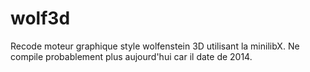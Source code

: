 # wolf3d

Recode moteur graphique style wolfenstein 3D utilisant la minilibX.
Ne compile probablement plus aujourd'hui car il date de 2014.

